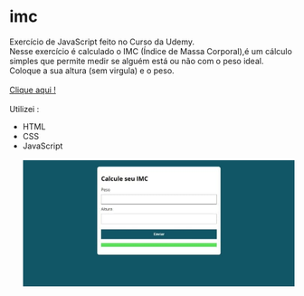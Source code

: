 # imc

Exercício de JavaScript feito no Curso da Udemy.<br>
Nesse exercício é calculado o IMC (Índice de Massa Corporal),é um cálculo simples que permite medir se alguém está ou não com o peso ideal.<br> 
Coloque a sua altura (sem virgula) e o peso.<br><br>
[Clique aqui !](https://paulagmborges.github.io/imc/) <br><br>
Utilizei :
- HTML
- CSS
- JavaScript
  <br>
  <br>
![imagem](https://github.com/paulagmborges/imc/blob/main/imagens/imagem.jpg)
